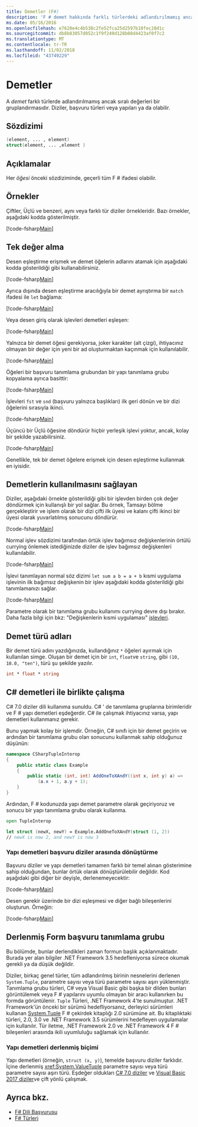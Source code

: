 ```yaml
---
title: Demetler (F#)
description: 'F # demet hakkında farklı türlerdeki adlandırılmamış ancak sıralı değerleri gruplandırması öğrenin.'
ms.date: 05/16/2016
ms.openlocfilehash: e7628e4c4b538c2fe52fca25d2597b10fec28d1c
ms.sourcegitcommit: db8b83057d052c1f9f249d128b08d4423af0f7c2
ms.translationtype: MT
ms.contentlocale: tr-TR
ms.lasthandoff: 11/02/2018
ms.locfileid: "43749229"
---
```

# <a name="tuples"></a>Demetler

A *demet* farklı türlerde adlandırılmamış ancak sıralı değerleri bir gruplandırmasıdır.  Diziler, başvuru türleri veya yapıları ya da olabilir.

## <a name="syntax"></a>Sözdizimi

```fsharp
(element, ... , element)
struct(element, ... ,element )
```

## <a name="remarks"></a>Açıklamalar

Her *öğesi* önceki sözdiziminde, geçerli tüm F # ifadesi olabilir.

## <a name="examples"></a>Örnekler

Çiftler, Üçlü ve benzeri, aynı veya farklı tür diziler örnekleridir. Bazı örnekler, aşağıdaki kodda gösterilmiştir.

[!code-fsharp[Main](../../../samples/snippets/fsharp/tuples/basic-examples.fsx#L6-L21)]

## <a name="obtaining-individual-values"></a>Tek değer alma

Desen eşleştirme erişmek ve demet öğelerin adlarını atamak için aşağıdaki kodda gösterildiği gibi kullanabilirsiniz.

[!code-fsharp[Main](../../../samples/snippets/fsharp/tuples/basic-examples.fsx#L27-L29)]

Ayrıca dışında desen eşleştirme aracılığıyla bir demet ayrıştırma bir `match` ifadesi ile `let` bağlama:

[!code-fsharp[Main](../../../samples/snippets/fsharp/tuples/basic-examples.fsx#L34-L37)]

Veya desen giriş olarak işlevleri demetleri eşleşen:

[!code-fsharp[Main](../../../samples/snippets/fsharp/tuples/basic-examples.fsx#L43-L47)]

Yalnızca bir demet öğesi gerekiyorsa, joker karakter (alt çizgi), ihtiyacınız olmayan bir değer için yeni bir ad oluşturmaktan kaçınmak için kullanılabilir.

[!code-fsharp[Main](../../../samples/snippets/fsharp/tuples/basic-examples.fsx#L53-L54)]

Öğeleri bir başvuru tanımlama grubundan bir yapı tanımlama grubu kopyalama ayrıca basittir:

[!code-fsharp[Main](../../../samples/snippets/fsharp/tuples/basic-examples.fsx#L62-L66)]

İşlevleri `fst` ve `snd` (başvuru yalnızca başlıkları) ilk geri dönün ve bir dizi öğelerini sırasıyla ikinci.

[!code-fsharp[Main](../../../samples/snippets/fsharp/tuples/basic-examples.fsx#L72-L73)]

Üçüncü bir Üçlü öğesine döndürür hiçbir yerleşik işlevi yoktur, ancak, kolay bir şekilde yazabilirsiniz.

[!code-fsharp[Main](../../../samples/snippets/fsharp/tuples/basic-examples.fsx#L78-L78)]

Genellikle, tek bir demet öğelere erişmek için desen eşleştirme kullanmak en iyisidir.

## <a name="using-tuples"></a>Demetlerin kullanılmasını sağlayan

Diziler, aşağıdaki örnekte gösterildiği gibi bir işlevden birden çok değer döndürmek için kullanışlı bir yol sağlar. Bu örnek, Tamsayı bölme gerçekleştirir ve işlem olarak bir dizi çifti ilk üyesi ve kalanı çifti ikinci bir üyesi olarak yuvarlatılmış sonucunu döndürür.

[!code-fsharp[Main](../../../samples/snippets/fsharp/tuples/basic-examples.fsx#L83-L86)]

Normal işlev sözdizimi tarafından örtük işlev bağımsız değişkenlerinin örtülü currying önlemek istediğinizde diziler de işlev bağımsız değişkenleri kullanılabilir.

[!code-fsharp[Main](../../../samples/snippets/fsharp/tuples/basic-examples.fsx#L88-L88)]

İşlevi tanımlayan normal söz dizimi `let sum a b = a + b` kısmi uygulama işlevinin ilk bağımsız değişkenin bir işlev aşağıdaki kodda gösterildiği gibi tanımlamanızı sağlar.

[!code-fsharp[Main](../../../samples/snippets/fsharp/tuples/basic-examples.fsx#L90-L94)]

Parametre olarak bir tanımlama grubu kullanımı currying devre dışı bırakır. Daha fazla bilgi için bkz: "Değişkenlerin kısmi uygulaması" [işlevleri](functions/index.md).

## <a name="names-of-tuple-types"></a>Demet türü adları

Bir demet türü adını yazdığınızda, kullandığınız `*` öğeleri ayırmak için kullanılan simge. Oluşan bir demet için bir `int`, `float`ve `string`, gibi `(10, 10.0, "ten")`, türü şu şekilde yazılır.

```fsharp
int * float * string
```

## <a name="interoperation-with-c-tuples"></a>C# demetleri ile birlikte çalışma

C# 7.0 diziler dili kullanıma sunuldu.  C# ' de tanımlama gruplarına birimleridir ve F # yapı demetleri eşdeğerdir.  C# ile çalışmak ihtiyacınız varsa, yapı demetleri kullanmanız gerekir.

Bunu yapmak kolay bir işlemdir.  Örneğin, C# sınıfı için bir demet geçirin ve ardından bir tanımlama grubu olan sonucunu kullanmak sahip olduğunuz düşünün:

```csharp
namespace CSharpTupleInterop
{
    public static class Example
    {
        public static (int, int) AddOneToXAndY((int x, int y) a) =>
            (a.x + 1, a.y + 1);
    }
}
```

Ardından, F # kodunuzda yapı demet parametre olarak geçiriyoruz ve sonucu bir yapı tanımlama grubu olarak kullanma.

```fsharp
open TupleInterop

let struct (newX, newY) = Example.AddOneToXAndY(struct (1, 2))
// newX is now 2, and newY is now 3
```

### <a name="converting-between-reference-tuples-and-struct-tuples"></a>Yapı demetleri başvuru diziler arasında dönüştürme

Başvuru diziler ve yapı demetleri tamamen farklı bir temel alınan gösterimine sahip olduğundan, bunlar örtük olarak dönüştürülebilir değildir.  Kod aşağıdaki gibi diğer bir deyişle, derlenemeyecektir:

[!code-fsharp[Main](../../../samples/snippets/fsharp/tuples/interop.fsx#L5-L12)]

Desen gerekir üzerinde bir dizi eşleşmesi ve diğer bağlı bileşenlerini oluşturun.  Örneğin:

[!code-fsharp[Main](../../../samples/snippets/fsharp/tuples/interop.fsx#L18-L22)]

## <a name="compiled-form-of-reference-tuples"></a>Derlenmiş Form başvuru tanımlama grubu

Bu bölümde, bunlar derlendikleri zaman formun başlık açıklanmaktadır.  Burada yer alan bilgiler .NET Framework 3.5 hedefleniyorsa sürece okumak gerekli ya da düşük değildir.

Diziler, birkaç genel türler, tüm adlandırılmış birinin nesnelerini derlenen `System.Tuple`, parametre sayısı veya türü parametre sayısı aşırı yüklenmiştir. Tanımlama grubu türleri, C# veya Visual Basic gibi başka bir dilden bunları görüntülemek veya F # yapılarını uyumlu olmayan bir aracı kullanırken bu formda görüntülenir. `Tuple` Türleri, .NET Framework 4'te sunulmuştur. .NET Framework'ün önceki bir sürümü hedefliyorsanız, derleyici sürümleri kullanan [System.Tuple](https://msdn.microsoft.com/library/5ac7953d-acdc-4a58-bfb7-c1f6406c0fa3) F # çekirdek kitaplığı 2.0 sürümüne ait. Bu kitaplıktaki türleri, 2.0, 3.0 ve .NET Framework 3.5 sürümlerini hedefleyen uygulamalar için kullanılır. Tür iletme, .NET Framework 2.0 ve .NET Framework 4 F # bileşenleri arasında ikili uyumluluğu sağlamak için kullanılır.

### <a name="compiled-form-of-struct-tuples"></a>Yapı demetleri derlenmiş biçimi

Yapı demetleri (örneğin, `struct (x, y)`), temelde başvuru diziler farklıdır.  İçine derlenmiş <xref:System.ValueTuple> parametre sayısı veya türü parametre sayısı aşırı türü.  Eşdeğer oldukları [C# 7.0 diziler](../../csharp/tuples.md) ve [Visual Basic 2017 diziler](../../visual-basic/programming-guide/language-features/data-types/tuples.md)ve çift yönlü çalışmak.

## <a name="see-also"></a>Ayrıca bkz.

- [F# Dili Başvurusu](index.md)
- [F# Türleri](fsharp-types.md)
